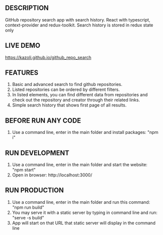 ## DESCRIPTION

GitHub repository search app with search history. React with typescript, context-provider and redux-toolkit. Search history is stored in redux state only

## LIVE DEMO

https://kazoli.github.io/github_repo_search

## FEATURES

1. Basic and advanced search to find github repositories.
2. Listed repositories can be ordered by different filters.
3. In listed elements, you can find different data from repositories and check out the repository and creator through their related links.
4. Simple search history that shows first page of all results.

## BEFORE RUN ANY CODE

1. Use a command line, enter in the main folder and install packages: "npm i"

## RUN DEVELOPMENT

1. Use a command line, enter in the main folder and start the website: "npm start"
2. Open in browser: http://localhost:3000/

## RUN PRODUCTION

1. Use a command line, enter in the main folder and run this command: "npm run build"
2. You may serve it with a static server by typing in command line and run: "serve -s build"
3. App will start on that URL that static server will display in the command line
